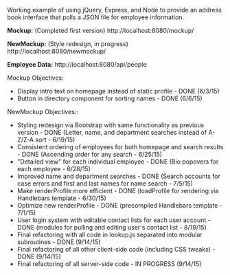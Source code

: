 Working example of using jQuery, Express, and Node to provide an address book interface that polls
a JSON file for employee information.

**Mockup:** (Completed first version)
http://localhost:8080/mockup/

**NewMockup:** (Style redesign, in progress)
http://localhost:8080/newmockup/

**Employee Data:**
http://localhost:8080/api/people

Mockup Objectives: 
* Display intro text on homepage instead of static profile - DONE (6/3/15)
* Button in directory component for sorting names - DONE (6/6/15)

NewMockup Objectives::
* Styling redesign via Bootstrap with same functionality as previous version - DONE (Letter, name, and department searches instead of A-Z/Z-A sort - 6/19/15)
* Consistent ordering of employees for both homepage and search results - DONE (Ascending order for any search - 6/25/15)
* "Detailed view" for each individual employee - DONE (Bio popovers for each employee - 6/28/15) 
* Improved name and department searches - DONE (Search accounts for case errors and first and last names for name search - 7/5/15)
* Make renderProfile more efficient - DONE (loadProfile for rendering via Handlebars template - 6/30/15)
* Optimize new renderProfile - DONE (precompiled Handlebars template - 7/1/15)
* User login system with editable contact lists for each user account - DONE (modules for pulling and editing user's contact list - 8/19/15)
* Final refactoring with all code in lookup.js separated into modular subroutines - DONE (9/14/15)
* Final refactoring of all other client-side code (including CSS tweaks) - DONE (9/14/15)
* Final refactoring of all server-side code - IN PROGRESS (9/14/15)

